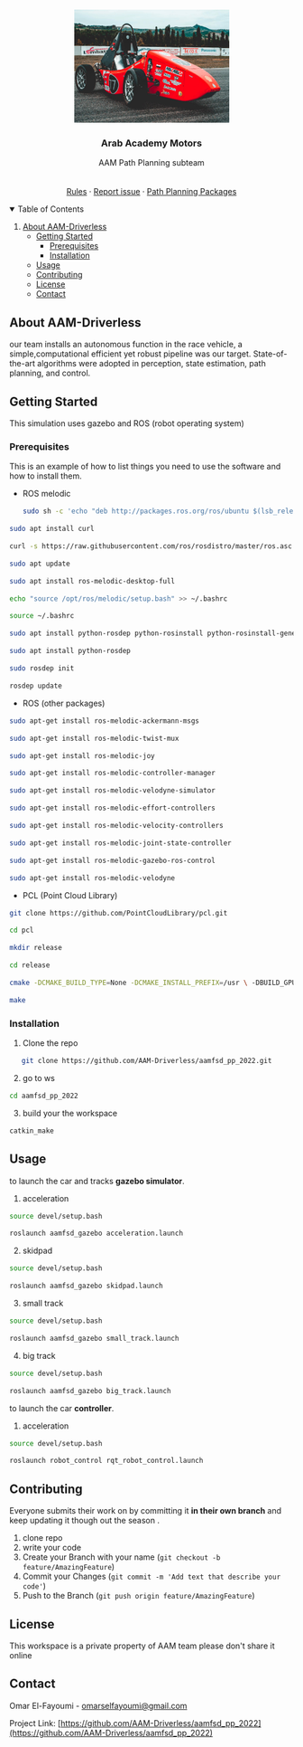 <!-- PROJECT LOGO -->
<br />
<p align="center">
  <a href="https://github.com/AAM-Driverless/aamfsd_pp_2022">
    <img src="src/aam_cars/aam_car_2020/red_car.jpg" alt="Logo" width="275" height="200">
  </a>

  <h3 align="center">Arab Academy Motors</h3>

  <p align="center">
    AAM Path Planning subteam
    <br />
    <br />
    <br />
    <a href="https://github.com/AAM-Driverless/aamfsd_pp_2022/blob/master/Rules/FSAE_Rules_2021_V1.pdf">Rules</a>
    ·
    <a href="https://github.com/AAM-Driverless/aamfsd_pp_2022/issues">Report issue</a>
    ·
    <a href="https://github.com/AAM-Driverless/aamfsd_pp_2022/tree/master/src/aam_control">Path Planning Packages</a>
  </p>
</p>



<!-- TABLE OF CONTENTS -->
<details open="open">
  <summary>Table of Contents</summary>
  <ol>
    <li>
      <a href="#About AAM-Driverless">About AAM-Driverless</a>
      <ul>
    <li>
      <a href="#getting-started">Getting Started</a>
      <ul>
        <li><a href="#prerequisites">Prerequisites</a></li>
        <li><a href="#installation">Installation</a></li>
      </ul>
    </li>
    <li><a href="#usage">Usage</a></li>
    <li><a href="#contributing">Contributing</a></li>
    <li><a href="#license">License</a></li>
    <li><a href="#contact">Contact</a></li>
  </ol>
</details>



<!-- ABOUT THE PROJECT -->
## About AAM-Driverless

our team installs an autonomous function in the race vehicle, a simple,computational efficient yet robust pipeline was our target. State-of-the-art algorithms were adopted in perception, state estimation, path planning, and control.




<!-- GETTING STARTED -->
## Getting Started

This simulation uses gazebo and ROS (robot operating system) 

### Prerequisites

This is an example of how to list things you need to use the software and how to install them.
* ROS melodic
  ```sh
  sudo sh -c 'echo "deb http://packages.ros.org/ros/ubuntu $(lsb_release -sc) main" > /etc/apt/sources.list.d/ros-latest.list'
  ```
```sh
sudo apt install curl
  ```
  ```sh
curl -s https://raw.githubusercontent.com/ros/rosdistro/master/ros.asc | sudo apt-key add -
  ```
  ```sh
sudo apt update
  ```
  ```sh
sudo apt install ros-melodic-desktop-full
  ```
  ```sh
echo "source /opt/ros/melodic/setup.bash" >> ~/.bashrc
  ```
  ```sh
source ~/.bashrc
  ```
  ```sh
sudo apt install python-rosdep python-rosinstall python-rosinstall-generator python-wstool build-essential
  ```
  ```sh
sudo apt install python-rosdep
  ```
  ```sh
sudo rosdep init
  ```
  ```sh
rosdep update
  ```

* ROS (other packages)
```sh
sudo apt-get install ros-melodic-ackermann-msgs 
  ```
  ```sh
sudo apt-get install ros-melodic-twist-mux 
  ```
  ```sh
sudo apt-get install ros-melodic-joy 
  ```
  ```sh
sudo apt-get install ros-melodic-controller-manager 
  ```
  ```sh
sudo apt-get install ros-melodic-velodyne-simulator 
  ```
  ```sh
sudo apt-get install ros-melodic-effort-controllers 
  ```
  ```sh
sudo apt-get install ros-melodic-velocity-controllers 
  ```
  ```sh
sudo apt-get install ros-melodic-joint-state-controller 
  ```
  ```sh
sudo apt-get install ros-melodic-gazebo-ros-control 
  ```
  ```sh
sudo apt-get install ros-melodic-velodyne
  ```

* PCL (Point Cloud Library)
```sh
git clone https://github.com/PointCloudLibrary/pcl.git 
```
```sh
cd pcl
  ```
  ```sh
mkdir release 
  ```
  ```sh
cd release
  ```
  ```sh
cmake -DCMAKE_BUILD_TYPE=None -DCMAKE_INSTALL_PREFIX=/usr \ -DBUILD_GPU=ON-DBUILD_apps=ON -DBUILD_examples=ON \ -DCMAKE_INSTALL_PREFIX=/usr .. 
  ```
  ```sh
make
  ```

### Installation

1. Clone the repo
```sh
   git clone https://github.com/AAM-Driverless/aamfsd_pp_2022.git
```
2. go to ws
```sh
cd aamfsd_pp_2022
   ```
3. build your the workspace
```sh
catkin_make
   ```


<!-- USAGE EXAMPLES -->
## Usage

to launch the car and tracks **gazebo simulator**.
1. acceleration
```sh
source devel/setup.bash
```
```sh
roslaunch aamfsd_gazebo acceleration.launch
```
2. skidpad
```sh
source devel/setup.bash
```
```sh
roslaunch aamfsd_gazebo skidpad.launch
```
3. small track
```sh
source devel/setup.bash
```
```sh
roslaunch aamfsd_gazebo small_track.launch
```
4. big track
```sh
source devel/setup.bash
```
```sh
roslaunch aamfsd_gazebo big_track.launch
```

to launch the car **controller**.

1. acceleration
```sh
source devel/setup.bash
```
```sh
roslaunch robot_control rqt_robot_control.launch
```


<!-- CONTRIBUTING -->
## Contributing

Everyone submits their work on by committing it **in their own branch** and keep updating it though out the season .

1. clone repo
2. write your code
2. Create your Branch with your name (`git checkout -b feature/AmazingFeature`)
3. Commit your Changes (`git commit -m 'Add text that describe your code'`)
4. Push to the Branch (`git push origin feature/AmazingFeature`)




<!-- LICENSE -->
## License

This workspace is a private property of AAM team please don't share it online 



<!-- CONTACT -->
## Contact

Omar El-Fayoumi - omarselfayoumi@gmail.com

Project Link: [https://github.com/AAM-Driverless/aamfsd_pp_2022](https://github.com/AAM-Driverless/aamfsd_pp_2022)
